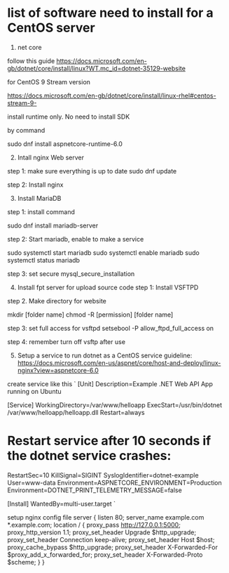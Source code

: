 
# list of software need to install for a CentOS server

1. net core

follow this guide
https://docs.microsoft.com/en-gb/dotnet/core/install/linux?WT.mc_id=dotnet-35129-website


for CentOS 9 Stream version

https://docs.microsoft.com/en-gb/dotnet/core/install/linux-rhel#centos-stream-9-

install runtime only. No need to install SDK

by command

sudo dnf install aspnetcore-runtime-6.0


2. Intall nginx Web server

step 1: make sure everything is up to date
sudo dnf update

step 2: Install nginx 

3. Install MariaDB

step 1: install command

sudo dnf install mariadb-server

step 2: Start mariadb, enable to make a service

sudo systemctl start mariadb
sudo systemctl enable mariadb
sudo systemctl status mariadb

step 3: set secure
mysql_secure_installation


4. Install fpt server for upload source code
step 1: Install VSFTPD


step 2. Make directory for website

mkdir [folder name]
chmod -R [permission] [folder name]

step 3: set full access for vsftpd
setsebool -P allow_ftpd_full_access on

step 4: remember turn off vsftp after use


5. Setup a service to run dotnet as a CentOS service
guideline: https://docs.microsoft.com/en-us/aspnet/core/host-and-deploy/linux-nginx?view=aspnetcore-6.0

create service like this
`
[Unit]
Description=Example .NET Web API App running on Ubuntu

[Service]
WorkingDirectory=/var/www/helloapp
ExecStart=/usr/bin/dotnet /var/www/helloapp/helloapp.dll
Restart=always
# Restart service after 10 seconds if the dotnet service crashes:
RestartSec=10
KillSignal=SIGINT
SyslogIdentifier=dotnet-example
User=www-data
Environment=ASPNETCORE_ENVIRONMENT=Production
Environment=DOTNET_PRINT_TELEMETRY_MESSAGE=false

[Install]
WantedBy=multi-user.target
`

setup nginx config file 
server {
    listen        80;
    server_name   example.com *.example.com;
    location / {
        proxy_pass         http://127.0.0.1:5000;
        proxy_http_version 1.1;
        proxy_set_header   Upgrade $http_upgrade;
        proxy_set_header   Connection keep-alive;
        proxy_set_header   Host $host;
        proxy_cache_bypass $http_upgrade;
        proxy_set_header   X-Forwarded-For $proxy_add_x_forwarded_for;
        proxy_set_header   X-Forwarded-Proto $scheme;
    }
}

